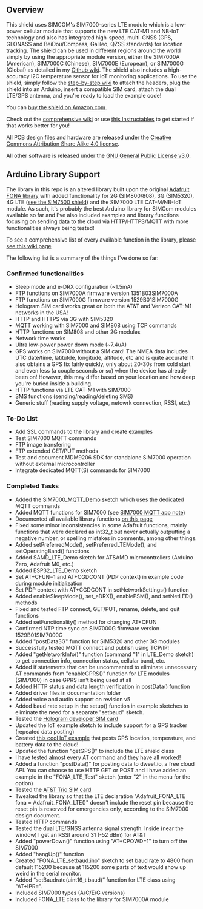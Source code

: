 ## Overview
This shield uses SIMCOM's SIM7000-series LTE module which is a low-power cellular module that supports the new LTE CAT-M1 and NB-IoT technology and also has integrated high-speed, multi-GNSS (GPS, GLONASS and BeiDou/Compass, Galileo, QZSS standards) for location tracking. The shield can be used in different regions around the world simply by using the appropriate module version, either the SIM7000A (American), SIM7000C (Chinese), SIM7000E (European), or SIM7000G (Global) as detailed in my [Github wiki](https://github.com/botletics/SIM7000-LTE-Shield/wiki/Board-Versions). The shield also includes a high-accuracy I2C temperature sensor for IoT monitoring applications. To use the shield, simply follow the [step-by-step wiki](https://github.com/botletics/SIM7000-LTE-Shield/wiki) to attach the headers, plug the shield into an Arduino, insert a compatible SIM card, attach the dual LTE/GPS antenna, and you're ready to load the example code!

You can [buy the shield on Amazon.com](http://a.co/d/eQ2l2TL).

Check out the [comprehensive wiki](https://github.com/botletics/LTE-Shield/wiki) or use [this Instructables](https://www.instructables.com/id/LTE-NB-IoT-Shield-for-Arduino/) to get started if that works better for you!

All PCB design files and hardware are released under the [Creative Commons Attribution Share Alike 4.0 license](https://choosealicense.com/licenses/cc-by-sa-4.0/).

All other software is released under the [GNU General Public License v3.0](https://choosealicense.com/licenses/gpl-3.0/).

## Arduino Library Support
The library in this repo is an altered library built upon the original [Adafruit FONA library](https://github.com/adafruit/Adafruit_FONA) with added functionality for 2G (SIM800/808), 3G (SIM5320), 4G LTE ([see the SIM7500 shield](https://github.com/botletics/SIM7500-LTE-Shield)) and the SIM7000 LTE CAT-M/NB-IoT module. As such, it's probably the best Arduino library for SIMCom modules available so far and I've also included examples and library functions focusing on sending data to the cloud via HTTP/HTTPS/MQTT with more functionalities always being tested!

To see a comprehensive list of every available function in the library, please [see this wiki page](https://github.com/botletics/SIM7000-LTE-Shield/wiki/Library-Functions)

The following list is a summary of the things I've done so far:

### Confirmed functionalities
- Sleep mode and e-DRX configuration (~1.5mA)
- FTP functions on SIM7000A firmware version 1351B03SIM7000A
- FTP functions on SIM7000G firmware version 1529B01SIM7000G
- Hologram SIM card works great on both the AT&T and Verizon CAT-M1 networks in the USA!
- HTTP and HTTPS via 3G with SIM5320
- MQTT working with SIM7000 and SIM808 using TCP commands
- HTTP functions on SIM808 and other 2G modules
- Network time works
- Ultra low-power power down mode (~7.4uA)
- GPS works on SIM7000 without a SIM card! The NMEA data includes UTC date/time, latitutde, longitude, altitude, etc and is quite accurate! It also obtains a GPS fix fairly quickly, only about 20-30s from cold start and even less (a couple seconds or so) when the device has already been on! However, this may differ based on your location and how deep you're buried inside a building.
- HTTP functions via LTE CAT-M1 with SIM7000
- SMS functions (sending/reading/deleting SMS)
- Generic stuff (reading supply voltage, netowrk connection, RSSI, etc.)

### To-Do List
- Add SSL commands to the library and create examples
- Test SIM7000 MQTT commands
- FTP image transfering
- FTP extended GET/PUT methods
- Test and document MDM9206 SDK for standalone SIM7000 operation without external microcontroller
- Integrate dedicated MQTT(S) commands for SIM7000

### Completed Tasks
- Added the [SIM7000_MQTT_Demo sketch](https://github.com/botletics/SIM7000-LTE-Shield/blob/master/Code/examples/SIM7000_MQTT_Demo/SIM7000_MQTT_Demo.ino) which uses the dedicated MQTT commands
- Added MQTT functions for SIM7000 (see [SIM7000 MQTT app note](https://github.com/botletics/SIM7000-LTE-Shield/blob/master/SIM7000%20Documentation/Technical%20Documents/SIM7000%20Series_MQTT_Application%20Note.pdf))
- Documented all available library functions [on this page](https://github.com/botletics/SIM7000-LTE-Shield/wiki/Library-Functions)
- Fixed some minor inconsistencies in some Adafruit functions, mainly functions that were declared as int32_t but never actually outputting a negative number, or spelling mistakes in comments, among other things.
- Added setPreferredMode(), setPreferredLTEMode(), and setOperatingBand() functions
- Added SAMD_LTE_Demo sketch for ATSAMD microcontrollers (Arduino Zero, Adafruit M0, etc.)
- Added ESP32_LTE_Demo sketch
- Set AT+CFUN=1 and AT+CGDCONT (PDP context) in example code during module initialization
- Set PDP context with AT+CGDCONT in setNetworkSettings() function
- Added enableSleepMode(), set_eDRX(), enablePSM(), and setNetLED() methods
- Fixed and tested FTP connect, GET/PUT, rename, delete, and quit functions
- Added setFunctionality() method for changing AT+CFUN
- Confirmed NTP time sync on SIM7000G firmware version 1529B01SIM7000G
- Added "postData3G" function for SIM5320 and other 3G modules
- Successfully tested MQTT connect and publish using TCP/IP!
- Added "getNetworkInfo()" function (command "1" in LTE_Demo sketch) to get connection info, connection status, cellular band, etc.
- Added if statements that can be uncommented to eliminate unnecessary AT commands from "enableGPRS()" function for LTE modules (SIM7000) in case GPRS isn't being used at all
- Added HTTP status and data length verification in postData() function
- Added driver files in documentation folder
- Added voice and audio support on revision v5
- Added baud rate setup in the setup() function in example sketches to eliminate the need for a separate "setbaud" sketch.
- Tested the [Hologram developer SIM card](https://hologram.io/devplan/)
- Updated the IoT example sketch to include support for a GPS tracker (repeated data posting)
- Created [this cool IoT example](https://github.com/botletics/NB-IoT-Shield/tree/master/Code/examples/IoT_Example) that posts GPS location, temperature, and battery data to the cloud!
- Updated the function "getGPS()" to include the LTE shield class
- I have tested almost every AT command and they have all worked!
- Added a function "postData()" for posting data to dweet.io, a free cloud API. You can choose to use HTTP GET or POST and I have added an example in the "FONA_LTE_Test" sketch (enter "2" in the menu for the option)
- Tested the [AT&T Trio SIM card](https://marketplace.att.com/products/trio-sim-trial)
- Tweaked the library so that the LTE declaration "Adafruit_FONA_LTE fona = Adafruit_FONA_LTE()" doesn't include the reset pin because the reset pin is reserved for emergencies only, according to the SIM7000 design document.
- Tested HTTP commands
- Tested the dual LTE/GNSS antenna signal strength. Inside (near the window) I get an RSSI around 31 (-52 dBm) for AT&T
- Added "powerDown()" function using "AT+CPOWD=1" to turn off the SIM7000
- Added "hangUp()" function
- Created "FONA_LTE_setbaud.ino" sketch to set baud rate to 4800 from default 115200 because at 115200 some parts of text would show up weird in the serial monitor.
-	Added “setBaudrate(uint16_t baud)” function for LTE class using "AT+IPR=<rate>". 
-	Included SIM7000 types (A/C/E/G versions)
-	Included FONA_LTE class to the library for SIM7000A module
